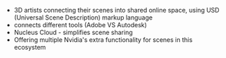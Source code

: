 - 3D artists connecting their scenes into shared online space, using USD (Universal Scene Description) markup language
- connects different tools (Adobe VS Autodesk)
- Nucleus Cloud - simplifies scene sharing
- Offering multiple Nvidia's extra functionality for scenes in this ecosystem